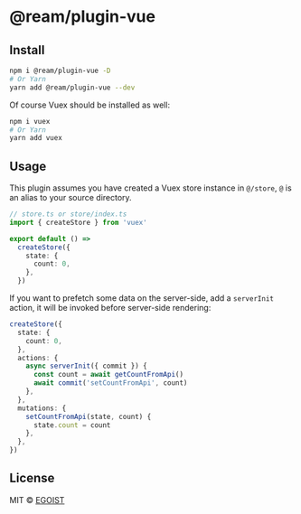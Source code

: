 # @ream/plugin-vue

## Install

```bash
npm i @ream/plugin-vue -D
# Or Yarn
yarn add @ream/plugin-vue --dev
```

Of course Vuex should be installed as well:

```bash
npm i vuex
# Or Yarn
yarn add vuex
```

## Usage

This plugin assumes you have created a Vuex store instance in `@/store`, `@` is an alias to your source directory.

```ts
// store.ts or store/index.ts
import { createStore } from 'vuex'

export default () =>
  createStore({
    state: {
      count: 0,
    },
  })
```

If you want to prefetch some data on the server-side, add a `serverInit` action, it will be invoked before server-side rendering:

```ts
createStore({
  state: {
    count: 0,
  },
  actions: {
    async serverInit({ commit }) {
      const count = await getCountFromApi()
      await commit('setCountFromApi', count)
    },
  },
  mutations: {
    setCountFromApi(state, count) {
      state.count = count
    },
  },
})
```

## License

MIT &copy; [EGOIST](https://github.com/sponsors/egoist)
